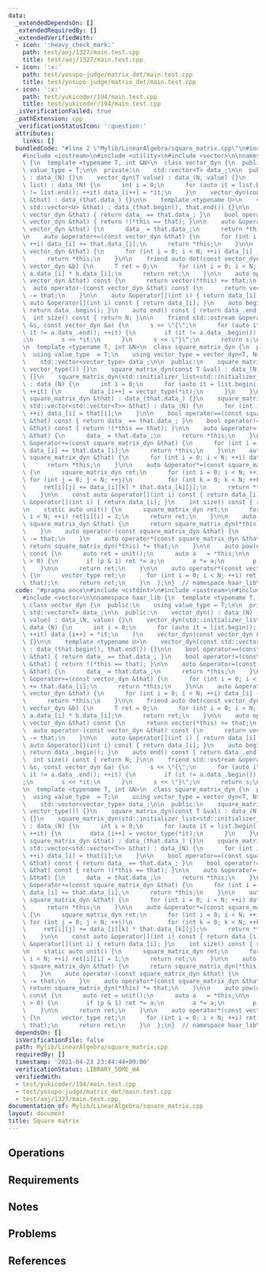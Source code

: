 ```yaml
---
data:
  _extendedDependsOn: []
  _extendedRequiredBy: []
  _extendedVerifiedWith:
  - icon: ':heavy_check_mark:'
    path: test/aoj/1327/main.test.cpp
    title: test/aoj/1327/main.test.cpp
  - icon: ':x:'
    path: test/yosupo-judge/matrix_det/main.test.cpp
    title: test/yosupo-judge/matrix_det/main.test.cpp
  - icon: ':x:'
    path: test/yukicoder/194/main.test.cpp
    title: test/yukicoder/194/main.test.cpp
  _isVerificationFailed: true
  _pathExtension: cpp
  _verificationStatusIcon: ':question:'
  attributes:
    links: []
  bundledCode: "#line 2 \"Mylib/LinearAlgebra/square_matrix.cpp\"\n#include <cstdint>\n\
    #include <iostream>\n#include <utility>\n#include <vector>\n\nnamespace haar_lib\
    \ {\n  template <typename T, int &N>\n  class vector_dyn {\n  public:\n    using\
    \ value_type = T;\n\n  private:\n    std::vector<T> data_;\n\n  public:\n    vector_dyn()\
    \ : data_(N) {}\n    vector_dyn(T value) : data_(N, value) {}\n    vector_dyn(std::initializer_list<T>\
    \ list) : data_(N) {\n      int i = 0;\n      for (auto it = list.begin(); it\
    \ != list.end(); ++it) data_[i++] = *it;\n    }\n    vector_dyn(const vector_dyn\
    \ &that) : data_(that.data_) {}\n\n    template <typename U>\n    vector_dyn(const\
    \ std::vector<U> &that) : data_(that.begin(), that.end()) {}\n\n    bool operator==(const\
    \ vector_dyn &that) { return data_ == that.data_; }\n    bool operator!=(const\
    \ vector_dyn &that) { return !(*this == that); }\n\n    auto &operator=(const\
    \ vector_dyn &that) {\n      data_ = that.data_;\n      return *this;\n    }\n\
    \n    auto &operator+=(const vector_dyn &that) {\n      for (int i = 0; i < N;\
    \ ++i) data_[i] += that.data_[i];\n      return *this;\n    }\n\n    auto &operator-=(const\
    \ vector_dyn &that) {\n      for (int i = 0; i < N; ++i) data_[i] -= that.data_[i];\n\
    \      return *this;\n    }\n\n    friend auto dot(const vector_dyn &a, const\
    \ vector_dyn &b) {\n      T ret = 0;\n      for (int i = 0; i < N; ++i) ret +=\
    \ a.data_[i] * b.data_[i];\n      return ret;\n    }\n\n    auto operator+(const\
    \ vector_dyn &that) const {\n      return vector(*this) += that;\n    }\n\n  \
    \  auto operator-(const vector_dyn &that) const {\n      return vector(*this)\
    \ -= that;\n    }\n\n    auto &operator[](int i) { return data_[i]; }\n    const\
    \ auto &operator[](int i) const { return data_[i]; }\n    auto begin() const {\
    \ return data_.begin(); }\n    auto end() const { return data_.end(); }\n\n  \
    \  int size() const { return N; }\n\n    friend std::ostream &operator<<(std::ostream\
    \ &s, const vector_dyn &a) {\n      s << \"{\";\n      for (auto it = a.data_.begin();\
    \ it != a.data_.end(); ++it) {\n        if (it != a.data_.begin()) s << \",\"\
    ;\n        s << *it;\n      }\n      s << \"}\";\n      return s;\n    }\n  };\n\
    \n  template <typename T, int &N>\n  class square_matrix_dyn {\n  public:\n  \
    \  using value_type  = T;\n    using vector_type = vector_dyn<T, N>;\n\n  private:\n\
    \    std::vector<vector_type> data_;\n\n  public:\n    square_matrix_dyn() : data_(N,\
    \ vector_type()) {}\n    square_matrix_dyn(const T &val) : data_(N, vector_type(val))\
    \ {}\n    square_matrix_dyn(std::initializer_list<std::initializer_list<T>> list)\
    \ : data_(N) {\n      int i = 0;\n      for (auto it = list.begin(); it != list.end();\
    \ ++it) {\n        data_[i++] = vector_type(*it);\n      }\n    }\n    square_matrix_dyn(const\
    \ square_matrix_dyn &that) : data_(that.data_) {}\n    square_matrix_dyn(const\
    \ std::vector<std::vector<T>> &that) : data_(N) {\n      for (int i = 0; i < N;\
    \ ++i) data_[i] = that[i];\n    }\n\n    bool operator==(const square_matrix_dyn\
    \ &that) const { return data_ == that.data_; }\n    bool operator!=(const square_matrix_dyn\
    \ &that) const { return !(*this == that); }\n\n    auto &operator=(const square_matrix_dyn\
    \ &that) {\n      data_ = that.data_;\n      return *this;\n    }\n\n    auto\
    \ &operator+=(const square_matrix_dyn &that) {\n      for (int i = 0; i < N; ++i)\
    \ data_[i] += that.data_[i];\n      return *this;\n    }\n\n    auto &operator-=(const\
    \ square_matrix_dyn &that) {\n      for (int i = 0; i < N; ++i) data_[i] -= that.data_[i];\n\
    \      return *this;\n    }\n\n    auto &operator*=(const square_matrix_dyn &that)\
    \ {\n      square_matrix_dyn ret;\n      for (int i = 0; i < N; ++i)\n       \
    \ for (int j = 0; j < N; ++j)\n          for (int k = 0; k < N; ++k)\n       \
    \     ret[i][j] += data_[i][k] * that.data_[k][j];\n      return *this = ret;\n\
    \    }\n\n    const auto &operator[](int i) const { return data_[i]; }\n    auto\
    \ &operator[](int i) { return data_[i]; }\n    int size() const { return N; }\n\
    \n    static auto unit() {\n      square_matrix_dyn ret;\n      for (int i = 0;\
    \ i < N; ++i) ret[i][i] = 1;\n      return ret;\n    }\n\n    auto operator+(const\
    \ square_matrix_dyn &that) {\n      return square_matrix_dyn(*this) += that;\n\
    \    }\n    auto operator-(const square_matrix_dyn &that) {\n      return square_matrix_dyn(*this)\
    \ -= that;\n    }\n    auto operator*(const square_matrix_dyn &that) {\n     \
    \ return square_matrix_dyn(*this) *= that;\n    }\n\n    auto pow(uint64_t p)\
    \ const {\n      auto ret = unit();\n      auto a   = *this;\n\n      while (p\
    \ > 0) {\n        if (p & 1) ret *= a;\n        a *= a;\n        p >>= 1;\n  \
    \    }\n\n      return ret;\n    }\n\n    auto operator*(const vector_type &that)\
    \ {\n      vector_type ret;\n      for (int i = 0; i < N; ++i) ret[i] = dot(data_[i],\
    \ that);\n      return ret;\n    }\n  };\n}  // namespace haar_lib\n"
  code: "#pragma once\n#include <cstdint>\n#include <iostream>\n#include <utility>\n\
    #include <vector>\n\nnamespace haar_lib {\n  template <typename T, int &N>\n \
    \ class vector_dyn {\n  public:\n    using value_type = T;\n\n  private:\n   \
    \ std::vector<T> data_;\n\n  public:\n    vector_dyn() : data_(N) {}\n    vector_dyn(T\
    \ value) : data_(N, value) {}\n    vector_dyn(std::initializer_list<T> list) :\
    \ data_(N) {\n      int i = 0;\n      for (auto it = list.begin(); it != list.end();\
    \ ++it) data_[i++] = *it;\n    }\n    vector_dyn(const vector_dyn &that) : data_(that.data_)\
    \ {}\n\n    template <typename U>\n    vector_dyn(const std::vector<U> &that)\
    \ : data_(that.begin(), that.end()) {}\n\n    bool operator==(const vector_dyn\
    \ &that) { return data_ == that.data_; }\n    bool operator!=(const vector_dyn\
    \ &that) { return !(*this == that); }\n\n    auto &operator=(const vector_dyn\
    \ &that) {\n      data_ = that.data_;\n      return *this;\n    }\n\n    auto\
    \ &operator+=(const vector_dyn &that) {\n      for (int i = 0; i < N; ++i) data_[i]\
    \ += that.data_[i];\n      return *this;\n    }\n\n    auto &operator-=(const\
    \ vector_dyn &that) {\n      for (int i = 0; i < N; ++i) data_[i] -= that.data_[i];\n\
    \      return *this;\n    }\n\n    friend auto dot(const vector_dyn &a, const\
    \ vector_dyn &b) {\n      T ret = 0;\n      for (int i = 0; i < N; ++i) ret +=\
    \ a.data_[i] * b.data_[i];\n      return ret;\n    }\n\n    auto operator+(const\
    \ vector_dyn &that) const {\n      return vector(*this) += that;\n    }\n\n  \
    \  auto operator-(const vector_dyn &that) const {\n      return vector(*this)\
    \ -= that;\n    }\n\n    auto &operator[](int i) { return data_[i]; }\n    const\
    \ auto &operator[](int i) const { return data_[i]; }\n    auto begin() const {\
    \ return data_.begin(); }\n    auto end() const { return data_.end(); }\n\n  \
    \  int size() const { return N; }\n\n    friend std::ostream &operator<<(std::ostream\
    \ &s, const vector_dyn &a) {\n      s << \"{\";\n      for (auto it = a.data_.begin();\
    \ it != a.data_.end(); ++it) {\n        if (it != a.data_.begin()) s << \",\"\
    ;\n        s << *it;\n      }\n      s << \"}\";\n      return s;\n    }\n  };\n\
    \n  template <typename T, int &N>\n  class square_matrix_dyn {\n  public:\n  \
    \  using value_type  = T;\n    using vector_type = vector_dyn<T, N>;\n\n  private:\n\
    \    std::vector<vector_type> data_;\n\n  public:\n    square_matrix_dyn() : data_(N,\
    \ vector_type()) {}\n    square_matrix_dyn(const T &val) : data_(N, vector_type(val))\
    \ {}\n    square_matrix_dyn(std::initializer_list<std::initializer_list<T>> list)\
    \ : data_(N) {\n      int i = 0;\n      for (auto it = list.begin(); it != list.end();\
    \ ++it) {\n        data_[i++] = vector_type(*it);\n      }\n    }\n    square_matrix_dyn(const\
    \ square_matrix_dyn &that) : data_(that.data_) {}\n    square_matrix_dyn(const\
    \ std::vector<std::vector<T>> &that) : data_(N) {\n      for (int i = 0; i < N;\
    \ ++i) data_[i] = that[i];\n    }\n\n    bool operator==(const square_matrix_dyn\
    \ &that) const { return data_ == that.data_; }\n    bool operator!=(const square_matrix_dyn\
    \ &that) const { return !(*this == that); }\n\n    auto &operator=(const square_matrix_dyn\
    \ &that) {\n      data_ = that.data_;\n      return *this;\n    }\n\n    auto\
    \ &operator+=(const square_matrix_dyn &that) {\n      for (int i = 0; i < N; ++i)\
    \ data_[i] += that.data_[i];\n      return *this;\n    }\n\n    auto &operator-=(const\
    \ square_matrix_dyn &that) {\n      for (int i = 0; i < N; ++i) data_[i] -= that.data_[i];\n\
    \      return *this;\n    }\n\n    auto &operator*=(const square_matrix_dyn &that)\
    \ {\n      square_matrix_dyn ret;\n      for (int i = 0; i < N; ++i)\n       \
    \ for (int j = 0; j < N; ++j)\n          for (int k = 0; k < N; ++k)\n       \
    \     ret[i][j] += data_[i][k] * that.data_[k][j];\n      return *this = ret;\n\
    \    }\n\n    const auto &operator[](int i) const { return data_[i]; }\n    auto\
    \ &operator[](int i) { return data_[i]; }\n    int size() const { return N; }\n\
    \n    static auto unit() {\n      square_matrix_dyn ret;\n      for (int i = 0;\
    \ i < N; ++i) ret[i][i] = 1;\n      return ret;\n    }\n\n    auto operator+(const\
    \ square_matrix_dyn &that) {\n      return square_matrix_dyn(*this) += that;\n\
    \    }\n    auto operator-(const square_matrix_dyn &that) {\n      return square_matrix_dyn(*this)\
    \ -= that;\n    }\n    auto operator*(const square_matrix_dyn &that) {\n     \
    \ return square_matrix_dyn(*this) *= that;\n    }\n\n    auto pow(uint64_t p)\
    \ const {\n      auto ret = unit();\n      auto a   = *this;\n\n      while (p\
    \ > 0) {\n        if (p & 1) ret *= a;\n        a *= a;\n        p >>= 1;\n  \
    \    }\n\n      return ret;\n    }\n\n    auto operator*(const vector_type &that)\
    \ {\n      vector_type ret;\n      for (int i = 0; i < N; ++i) ret[i] = dot(data_[i],\
    \ that);\n      return ret;\n    }\n  };\n}  // namespace haar_lib\n"
  dependsOn: []
  isVerificationFile: false
  path: Mylib/LinearAlgebra/square_matrix.cpp
  requiredBy: []
  timestamp: '2021-04-23 23:44:44+09:00'
  verificationStatus: LIBRARY_SOME_WA
  verifiedWith:
  - test/yukicoder/194/main.test.cpp
  - test/yosupo-judge/matrix_det/main.test.cpp
  - test/aoj/1327/main.test.cpp
documentation_of: Mylib/LinearAlgebra/square_matrix.cpp
layout: document
title: Square matrix
---
```


## Operations

## Requirements

## Notes

## Problems

## References
